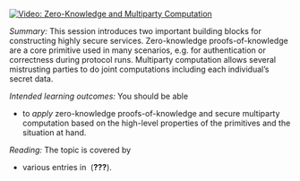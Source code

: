[![Video: Zero-Knowledge and Multiparty 
Computation](https://img.youtube.com/vi/2s8yipfKUZU/hqdefault.jpg)](https://youtu.be/2s8yipfKUZU) 

*Summary:* This session introduces two important building blocks for
constructing highly secure services. Zero-knowledge proofs-of-knowledge
are a core primitive used in many scenarios, e.g. for authentication or
correctness during protocol runs. Multiparty computation allows several
mistrusting parties to do joint computations including each individual’s
secret data.

*Intended learning outcomes:* You should be able

-   to *apply* zero-knowledge proofs-of-knowledge and secure multiparty
    computation based on the high-level properties of the primitives and
    the situation at hand.

*Reading:* The topic is covered by

-   various entries in  (<span class="citeproc-not-found"
    data-reference-id="EOCS">**???**</span>).
